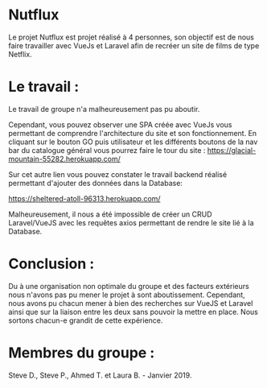 # Nutflux

Le projet Nutflux est projet réalisé à 4 personnes, son objectif est de nous faire travailler avec VueJs et Laravel afin de recréer un site de films de type Netflix.

# Le travail :

Le travail de groupe n'a malheureusement pas pu aboutir. 

Cependant, vous pouvez observer une SPA créée avec VueJs vous permettant de comprendre l'architecture du site et son fonctionnement. En cliquant sur le bouton GO puis utilisateur et les différents boutons de la nav bar du catalogue général vous pourrez faire le tour du site : 
https://glacial-mountain-55282.herokuapp.com/

Sur cet autre lien vous pouvez constater le travail backend réalisé permettant d'ajouter des données dans la Database:

https://sheltered-atoll-96313.herokuapp.com/

Malheureusement, il nous a été impossible de créer un CRUD Laravel/VueJS avec les requêtes axios permettant de rendre le site lié à la Database.

# Conclusion :

Du à une organisation non optimale du groupe et des facteurs extérieurs nous n'avons pas pu mener le projet à sont aboutissement. Cependant, nous avons pu chacun mener à bien des recherches sur VueJS et Laravel ainsi que sur la liaison entre les deux sans pouvoir la mettre en place. Nous sortons chacun-e grandit de cette expérience.

# Membres du groupe : 
Steve D., Steve P., Ahmed T. et Laura B. - Janvier 2019.
